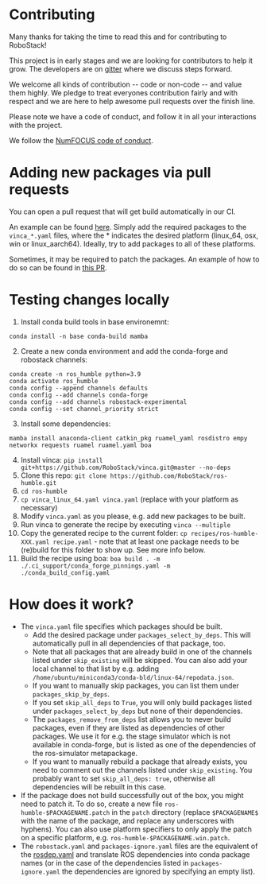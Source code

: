 # Contributing

Many thanks for taking the time to read this and for contributing to RoboStack!

This project is in early stages and we are looking for contributors to help it grow. 
The developers are on [gitter](https://gitter.im/RoboStack/Lobby) where we discuss steps forward.

We welcome all kinds of contribution -- code or non-code -- and value them
highly. We pledge to treat everyones contribution fairly and with respect and
we are here to help awesome pull requests over the finish line.

Please note we have a code of conduct, and follow it in all your interactions with the project.

We follow the [NumFOCUS code of conduct](https://numfocus.org/code-of-conduct).


# Adding new packages via pull requests
You can open a pull request that will get build automatically in our CI.

An example can be found [here](https://github.com/RoboStack/ros-humble/pull/44). Simply add the required packages to the `vinca_*.yaml` files, where the * indicates the desired platform (linux_64, osx, win or linux_aarch64). Ideally, try to add packages to all of these platforms.

Sometimes, it may be required to patch the packages. An example of how to do so can be found in [this PR](https://github.com/RoboStack/ros-humble/pull/32).


# Testing changes locally

1. Install conda build tools in base environemnt:
```
conda install -n base conda-build mamba
```

2. Create a new conda environment and add the conda-forge and robostack channels:
```
conda create -n ros_humble python=3.9
conda activate ros_humble
conda config --append channels defaults
conda config --add channels conda-forge
conda config --add channels robostack-experimental
conda config --set channel_priority strict
```
3. Install some dependencies: 
``` 
mamba install anaconda-client catkin_pkg ruamel_yaml rosdistro empy networkx requests ruamel ruamel.yaml boa
```
4. Install vinca: `pip install git+https://github.com/RoboStack/vinca.git@master --no-deps`
5. Clone this repo: `git clone https://github.com/RoboStack/ros-humble.git`
6. `cd ros-humble`
7. `cp vinca_linux_64.yaml vinca.yaml` (replace with your platform as necessary)
8. Modify `vinca.yaml` as you please, e.g. add new packages to be built.
9. Run vinca to generate the recipe by executing `vinca --multiple`
10. Copy the generated recipe to the current folder: `cp recipes/ros-humble-XXX.yaml recipe.yaml` - note that at least one package needs to be (re)build for this folder to show up. See more info below.
11. Build the recipe using boa: `boa build . -m ./.ci_support/conda_forge_pinnings.yaml -m ./conda_build_config.yaml`

# How does it work?
- The `vinca.yaml` file specifies which packages should be built. 
  - Add the desired package under `packages_select_by_deps`. This will automatically pull in all dependencies of that package, too.
  - Note that all packages that are already build in one of the channels listed under `skip_existing` will be skipped. You can also add your local channel to that list by e.g. adding `/home/ubuntu/miniconda3/conda-bld/linux-64/repodata.json`. 
  - If you want to manually skip packages, you can list them under `packages_skip_by_deps`.
  - If you set `skip_all_deps` to `True`, you will only build packages listed under `packages_select_by_deps` but none of their dependencies.
  - The `packages_remove_from_deps` list allows you to never build packages, even if they are listed as dependencies of other packages. We use it for e.g. the stage simulator which is not available in conda-forge, but is listed as one of the dependencies of the ros-simulator metapackage.
  - If you want to manually rebuild a package that already exists, you need to comment out the channels listed under `skip_existing`. You probably want to set `skip_all_deps: true`, otherwise all dependencies will be rebuilt in this case.
- If the package does not build successfully out of the box, you might need to patch it. To do so, create a new file `ros-humble-$PACKAGENAME.patch` in the `patch` directory (replace `$PACKAGENAME$` with the name of the package, and replace any underscores with hyphens). You can also use platform specifiers to only apply the patch on a specific platform, e.g. `ros-humble-$PACKAGENAME.win.patch`.
- The `robostack.yaml` and `packages-ignore.yaml` files are the equivalent of the [rosdep.yaml](http://wiki.ros.org/rosdep/rosdep.yaml) and translate ROS dependencies into conda package names (or in the case of the dependencies listed in `packages-ignore.yaml` the dependencies are ignored by specifying an empty list).
